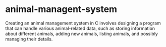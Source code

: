 # animal-managent-system
Creating an animal management system in C involves designing a program that can handle various animal-related data, such as storing information about different animals, adding new animals, listing animals, and possibly managing their details.
